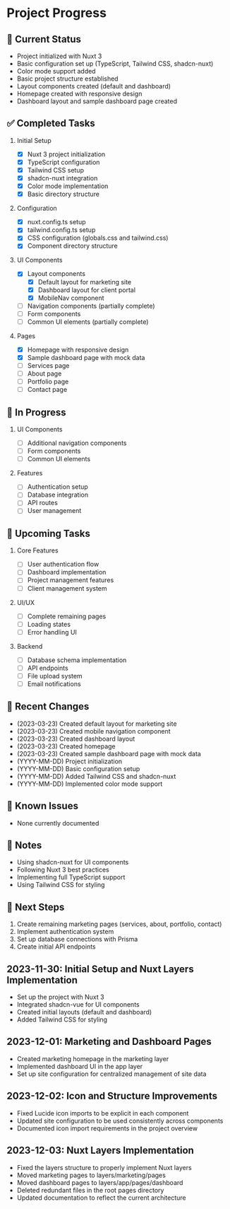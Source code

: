 # Project Progress

## 🎯 Current Status

- Project initialized with Nuxt 3
- Basic configuration set up (TypeScript, Tailwind CSS, shadcn-nuxt)
- Color mode support added
- Basic project structure established
- Layout components created (default and dashboard)
- Homepage created with responsive design
- Dashboard layout and sample dashboard page created

## ✅ Completed Tasks

1. Initial Setup

   - [x] Nuxt 3 project initialization
   - [x] TypeScript configuration
   - [x] Tailwind CSS setup
   - [x] shadcn-nuxt integration
   - [x] Color mode implementation
   - [x] Basic directory structure

2. Configuration

   - [x] nuxt.config.ts setup
   - [x] tailwind.config.ts setup
   - [x] CSS configuration (globals.css and tailwind.css)
   - [x] Component directory structure

3. UI Components

   - [x] Layout components
     - [x] Default layout for marketing site
     - [x] Dashboard layout for client portal
     - [x] MobileNav component
   - [ ] Navigation components (partially complete)
   - [ ] Form components
   - [ ] Common UI elements (partially complete)

4. Pages
   - [x] Homepage with responsive design
   - [x] Sample dashboard page with mock data
   - [ ] Services page
   - [ ] About page
   - [ ] Portfolio page
   - [ ] Contact page

## 🚧 In Progress

1. UI Components

   - [ ] Additional navigation components
   - [ ] Form components
   - [ ] Common UI elements

2. Features
   - [ ] Authentication setup
   - [ ] Database integration
   - [ ] API routes
   - [ ] User management

## 📅 Upcoming Tasks

1. Core Features

   - [ ] User authentication flow
   - [ ] Dashboard implementation
   - [ ] Project management features
   - [ ] Client management system

2. UI/UX

   - [ ] Complete remaining pages
   - [ ] Loading states
   - [ ] Error handling UI

3. Backend
   - [ ] Database schema implementation
   - [ ] API endpoints
   - [ ] File upload system
   - [ ] Email notifications

## 🔄 Recent Changes

- (2023-03-23) Created default layout for marketing site
- (2023-03-23) Created mobile navigation component
- (2023-03-23) Created dashboard layout
- (2023-03-23) Created homepage
- (2023-03-23) Created sample dashboard page with mock data
- (YYYY-MM-DD) Project initialization
- (YYYY-MM-DD) Basic configuration setup
- (YYYY-MM-DD) Added Tailwind CSS and shadcn-nuxt
- (YYYY-MM-DD) Implemented color mode support

## 🐛 Known Issues

- None currently documented

## 📝 Notes

- Using shadcn-nuxt for UI components
- Following Nuxt 3 best practices
- Implementing full TypeScript support
- Using Tailwind CSS for styling

## 🎯 Next Steps

1. Create remaining marketing pages (services, about, portfolio, contact)
2. Implement authentication system
3. Set up database connections with Prisma
4. Create initial API endpoints

## 2023-11-30: Initial Setup and Nuxt Layers Implementation

- Set up the project with Nuxt 3
- Integrated shadcn-vue for UI components
- Created initial layouts (default and dashboard)
- Added Tailwind CSS for styling

## 2023-12-01: Marketing and Dashboard Pages

- Created marketing homepage in the marketing layer
- Implemented dashboard UI in the app layer
- Set up site configuration for centralized management of site data

## 2023-12-02: Icon and Structure Improvements

- Fixed Lucide icon imports to be explicit in each component
- Updated site configuration to be used consistently across components
- Documented icon import requirements in the project overview

## 2023-12-03: Nuxt Layers Implementation

- Fixed the layers structure to properly implement Nuxt layers
- Moved marketing pages to layers/marketing/pages
- Moved dashboard pages to layers/app/pages/dashboard
- Deleted redundant files in the root pages directory
- Updated documentation to reflect the current architecture
